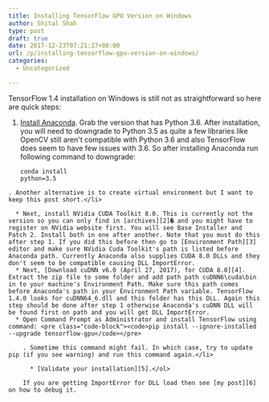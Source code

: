```yaml
---
title: Installing TensorFlow GPU Version on Windows
author: Shital Shah
type: post
draft: true
date: 2017-12-23T07:21:27+00:00
url: /p/installing-tensorflow-gpu-version-on-windows/
categories:
  - Uncategorized

---
```

TensorFlow 1.4 installation on Windows is still not as straightforward so here are quick steps:

  1. [Install Anaconda][1]. Grab the version that has Python 3.6. After installation, you will need to downgrade to Python 3.5 as quite a few libraries like OpenCV still aren't compatible with Python 3.6 and also TensorFlow does seem to have few issues with 3.6. So after installing Anaconda run following command to downgrade: <pre class="code-block"><code>conda install python=3.5</code></pre>
    
    . Another alternative is to create virtual environment but I want to keep this post short.</li> 
    
      * Next, install NVidia CUDA Toolkit 8.0. This is currently not the version so you can only find in [archives][2]� and you might have to register on NVidia website first. You will see Base Installer and Patch 2. Install both in one after another. Note that you must do this after step 1. If you did this before then go to [Environment Path][3] editor and make sure NVidia Cuda Toolkit's path is listed before Anaconda path. Currently Anaconda also supplies CUDA 8.0 DLLs and they don't seem to be compatible causing DLL ImportError.
      * Next, [Download cuDNN v6.0 (April 27, 2017), for CUDA 8.0][4]. Extract the zip file to some folder and add path path cuDNN6\cuda\bin in to your machine's Environment Path. Make sure this path comes before Anaconda's path in your Environment Path variable. TensorFlow 1.4.0 looks for cuDNN64_6.dll and this folder has this DLL. Again this step should be done after step 1 otherwise Anaconda's cuDNN DLL will be found first on path and you will get DLL ImportError.
      * Open Command Prompt as Administrator and install TensorFlow using command: <pre class="code-block"><code>pip install --ignore-installed --upgrade tensorflow-gpu</code></pre>
        
        . Sometime this command might fail. In which case, try to update pip (if you see warning) and run this command again.</li> 
        
          * [Validate your installation][5].</ol> 
        
        If you are getting ImportError for DLL load then see [my post][6] on how to debug it.

 [1]: https://www.anaconda.com/download/
 [2]: https://developer.nvidia.com/cuda-80-ga2-download-archive
 [3]: https://superuser.com/questions/284342/what-are-path-and-other-environment-variables-and-how-can-i-set-or-use-them
 [4]: https://developer.nvidia.com/rdp/cudnn-download
 [5]: https://www.tensorflow.org/install/install_windows#validate_your_installation
 [6]: http://shitalshah.com/p/debugging-tensorflow-dll-importerror/